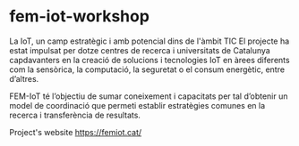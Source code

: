 # fem-iot-workshop

La IoT, un camp estratègic i amb potencial dins de l'àmbit TIC
El projecte ha estat impulsat per dotze centres de recerca i universitats de Catalunya capdavanters en la creació de solucions i tecnologies IoT en àrees diferents com la sensòrica, la computació, la seguretat o el consum energètic, entre d’altres.

FEM-IoT té l’objectiu de sumar coneixement i capacitats per tal d’obtenir un model de coordinació que permeti establir estratègies comunes en la recerca i transferència de resultats.




Project's website https://femiot.cat/